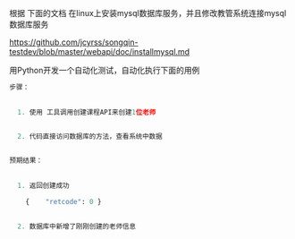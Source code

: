 根据 下面的文档 在linux上安装mysql数据库服务，并且修改教管系统连接mysql数据库服务

https://github.com/jcyrss/songqin-testdev/blob/master/webapi/doc/installmysql.md


 
用Python开发一个自动化测试，自动化执行下面的用例
 
```py
步骤：
  
  
  1. 使用 工具调用创建课程API来创建1位老师
  

  2. 代码直接访问数据库的方法，查看系统中数据


预期结果：
  
  
  1. 返回创建成功

    {    "retcode": 0 }

    
  2. 数据库中新增了刚刚创建的老师信息

```
  
 


